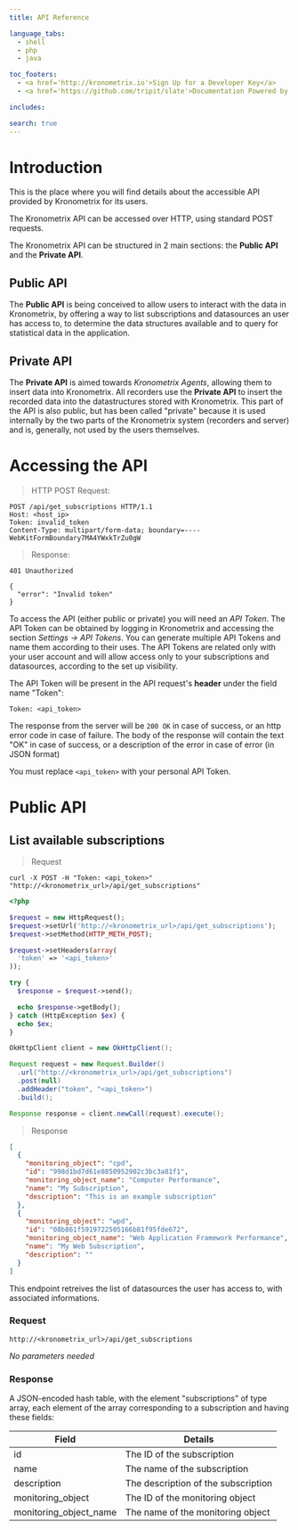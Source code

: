 ```yaml
---
title: API Reference

language_tabs:
  - shell 
  - php
  - java

toc_footers:
  - <a href='http://kronometrix.io'>Sign Up for a Developer Key</a>
  - <a href='https://github.com/tripit/slate'>Documentation Powered by Slate</a>

includes:

search: true
---
```


# Introduction

This is the place where you will find details about the accessible API provided by Kronometrix for its users.

The Kronometrix API can be accessed over HTTP, using standard POST requests.

The Kronometrix API can be structured in 2 main sections: the **Public API** and the **Private API**.

## Public API

The **Public API** is being conceived to allow users to interact with the data in Kronometrix, by offering a way to list subscriptions and datasources an user has access to, to determine the data structures available and to query for statistical data in the application.

## Private API

The **Private API** is aimed towards *Kronometrix Agents*, allowing them to insert data into Kronometrix. All recorders use the **Private API** to insert the recorded data into the datastructures stored with Kronometrix. This part of the API is also public, but has been called "private" because it is used internally by the two parts of the Kronometrix system (recorders and server) and is, generally, not used by the users themselves.

# Accessing the API

> HTTP POST Request:

```http
POST /api/get_subscriptions HTTP/1.1
Host: <host_ip>
Token: invalid_token
Content-Type: multipart/form-data; boundary=----WebKitFormBoundary7MA4YWxkTrZu0gW
```

> Response:

```
401 Unauthorized

{
  "error": "Invalid token"
}
```

To access the API (either public or private) you will need an *API Token*. The API Token can be obtained by logging in Kronometrix and accessing the section *Settings -> API Tokens*. You can generate multiple API Tokens and name them according to their uses. The API Tokens are related only with your user account and will allow access only to your subscriptions and datasources, according to the set up visibility.

The API Token will be present in the API request's **header** under the field name "Token":

`Token: <api_token>`

The response from the server will be `200 OK` in case of success, or an http error code in case of failure. The body of the response will contain the text "OK" in case of success, or a description of the error in case of error (in JSON format)

<aside class="notice">
You must replace <code>&lt;api_token&gt;</code> with your personal API Token.
</aside>


# Public API

## List available subscriptions

> Request

```shell
curl -X POST -H "Token: <api_token>" "http://<kronometrix_url>/api/get_subscriptions"
```

```php
<?php

$request = new HttpRequest();
$request->setUrl('http://<kronometrix_url>/api/get_subscriptions');
$request->setMethod(HTTP_METH_POST);

$request->setHeaders(array(
  'token' => '<api_token>'
));

try {
  $response = $request->send();

  echo $response->getBody();
} catch (HttpException $ex) {
  echo $ex;
}
```

```java
OkHttpClient client = new OkHttpClient();

Request request = new Request.Builder()
  .url("http://<kronometrix_url>/api/get_subscriptions")
  .post(null)
  .addHeader("token", "<api_token>")
  .build();

Response response = client.newCall(request).execute();
```

> Response

```json
[
  {
    "monitoring_object": "cpd",
    "id": "998d1bd7d61e8850952902c3bc3a81f1",
    "monitoring_object_name": "Computer Performance",
    "name": "My Subscription",
    "description": "This is an example subscription"
  },
  {
    "monitoring_object": "wpd",
    "id": "08b861f5919722505166b81f95fde672",
    "monitoring_object_name": "Web Application Framework Performance",
    "name": "My Web Subscription",
    "description": ""
  }
]
```

This endpoint retreives the list of datasources the user has access to, with associated informations.

### Request

`http://<kronometrix_url>/api/get_subscriptions`

*No parameters needed*

### Response

A JSON-encoded hash table, with the element "subscriptions" of type array, each element of the array corresponding to a subscription and having these fields:

Field | Details
----- | -------
id | The ID of the subscription
name | The name of the subscription
description | The description of the subscription
monitoring_object | The ID of the monitoring object
monitoring_object_name | The name of the monitoring object


